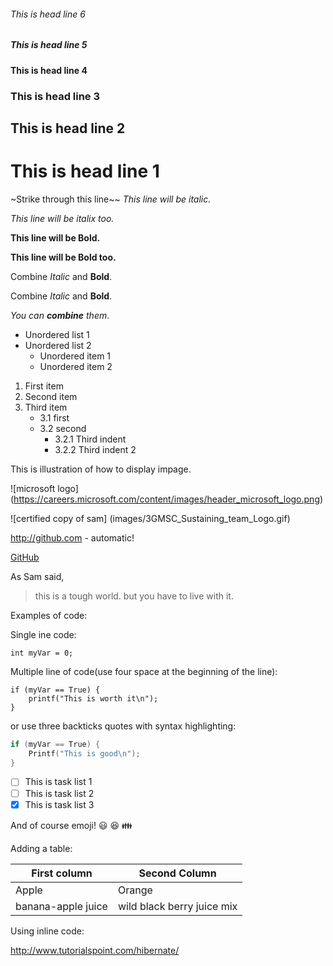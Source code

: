 ###### This is head line 6
##### This is head line 5
#### This is head line 4
### This is head line 3
## This is head line 2
# This is head line 1

~Strike through this line~~
*This line will be italic.*

_This line will be italix too._

**This line will be Bold.**

__This line will be Bold too.__

Combine *Italic* and **Bold**.

Combine _Italic_ and __Bold__.

_You can **combine** them_.

* Unordered list 1
* Unordered list 2
  * Unordered  item 1
  * Unordered item 2
  
1. First item
2. Second item
3. Third item
   * 3.1 first
   * 3.2 second
     * 3.2.1 Third indent
     * 3.2.2 Third indent 2

This is illustration of how to display impage.

![microsoft logo] (https://careers.microsoft.com/content/images/header_microsoft_logo.png)

![certified copy of sam] (images/3GMSC_Sustaining_team_Logo.gif)

http://github.com - automatic!

[GitHub](http://github.com)

As Sam said,

> this is a tough world.
> but you have to live with it.

Examples of code:

Single ine code: 

`int myVar = 0;`

Multiple line of code(use four space at the beginning of the line):

    if (myVar == True) {
        printf("This is worth it\n");
    }

or use three backticks quotes with syntax highlighting:

```c
if (myVar == True) {
    Printf("This is good\n");
}
````

- [ ] This is task list 1
- [ ] This is task list 2
- [x] This is task list 3

And of course emoji! :smiley: :satisfied: :family:

Adding a table:

First column | Second Column
------------ | -------------------
Apple        | Orange
banana-apple juice | wild black berry juice mix

Using inline code:

<http://www.tutorialspoint.com/hibernate/>




